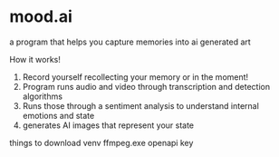 # mood.ai
a program that helps you capture memories into ai generated art 

How it works!
1. Record yourself recollecting your memory or in the moment!
2. Program runs audio and video through transcription and detection algorithms
3. Runs those through a sentiment analysis to understand internal emotions and state
4. generates AI images that represent your state

things to download
venv
ffmpeg.exe
openapi key
